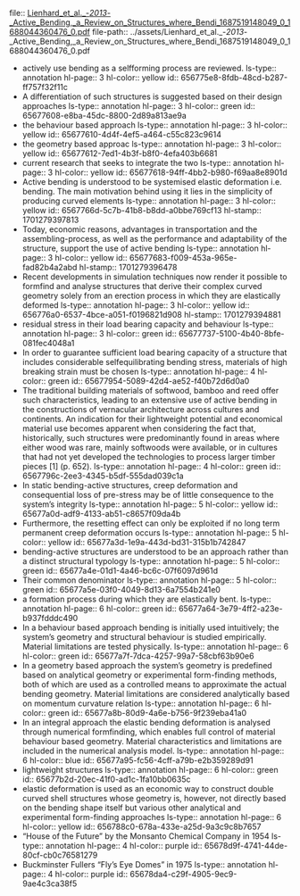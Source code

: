 file:: [Lienhard_et_al._-_2013_-_Active_Bending,_a_Review_on_Structures_where_Bendi_1687519148049_0_1688044360476_0.pdf](../assets/Lienhard_et_al._-_2013_-_Active_Bending,_a_Review_on_Structures_where_Bendi_1687519148049_0_1688044360476_0.pdf)
file-path:: ../assets/Lienhard_et_al._-_2013_-_Active_Bending,_a_Review_on_Structures_where_Bendi_1687519148049_0_1688044360476_0.pdf

- actively use bending as a selfforming process are reviewed.
  ls-type:: annotation
  hl-page:: 3
  hl-color:: yellow
  id:: 656775e8-8fdb-48cd-b287-ff757f32f11c
- A differentiation of such structures is suggested based on their design approaches
  ls-type:: annotation
  hl-page:: 3
  hl-color:: green
  id:: 65677608-e8ba-45dc-8800-2d89a813ae9a
- the behaviour based approach
  ls-type:: annotation
  hl-page:: 3
  hl-color:: yellow
  id:: 65677610-4d4f-4ef5-a464-c55c823c9614
- the geometry based approac
  ls-type:: annotation
  hl-page:: 3
  hl-color:: yellow
  id:: 65677612-7ed1-4b3f-b8f0-4efa403b6681
- current research that seeks to integrate the two
  ls-type:: annotation
  hl-page:: 3
  hl-color:: yellow
  id:: 65677618-94ff-4bb2-b980-f69aa8e8901d
- Active bending is understood to be systemised elastic deformation i.e. bending. The main motivation behind using it lies in the simplicity of producing curved elements
  ls-type:: annotation
  hl-page:: 3
  hl-color:: yellow
  id:: 6567766d-5c7b-41b8-b8dd-a0bbe769cf13
  hl-stamp:: 1701279397813
- Today, economic reasons, advantages in transportation and the assembling-process, as well as the performance and adaptability of the structure, support the use of active bending
  ls-type:: annotation
  hl-page:: 3
  hl-color:: yellow
  id:: 65677683-f009-453a-965e-fad82b4a2abd
  hl-stamp:: 1701279396478
- Recent developments in simulation techniques now render it possible to formfind and analyse structures that derive their complex curved geometry solely from an erection process in which they are elastically deformed
  ls-type:: annotation
  hl-page:: 3
  hl-color:: yellow
  id:: 656776a0-6537-4bce-a051-f0196821d908
  hl-stamp:: 1701279394881
- residual stress in their load bearing capacity and behaviour
  ls-type:: annotation
  hl-page:: 3
  hl-color:: green
  id:: 65677737-5100-4b40-8bfe-081fec4048a1
- In order to guarantee sufficient load bearing capacity of a structure that includes considerable selfequilibrating bending stress, materials of high breaking strain must be chosen
  ls-type:: annotation
  hl-page:: 4
  hl-color:: green
  id:: 65677954-5089-42d4-ae52-f40b72d6d0a0
- The traditional building materials of softwood, bamboo and reed offer such characteristics, leading to an extensive use of active bending in the constructions of vernacular architecture across cultures and continents. An indication for their lightweight potential and economical material use becomes apparent when considering the fact that, historically, such structures were predominantly found in areas where either wood was rare, mainly softwoods were available, or in cultures that had not yet developed the technologies to process larger timber pieces [1] (p. 652).
  ls-type:: annotation
  hl-page:: 4
  hl-color:: green
  id:: 6567796c-2ee3-4345-b5df-555dad039c1a
- In static bending-active structures, creep deformation and consequential loss of pre-stress may be of little consequence to the system’s integrity
  ls-type:: annotation
  hl-page:: 5
  hl-color:: yellow
  id:: 65677a0d-adf9-4133-ab51-c8657f09da4b
- Furthermore, the resetting effect can only be exploited if no long term permanent creep deformation occurs
  ls-type:: annotation
  hl-page:: 5
  hl-color:: yellow
  id:: 65677a3d-1e9a-443d-bd31-315b1b742847
- bending-active structures are understood to be an approach rather than a distinct structural typology
  ls-type:: annotation
  hl-page:: 5
  hl-color:: green
  id:: 65677a4e-01d1-4a46-bc6c-07f6097d961d
- Their common denominator 
  ls-type:: annotation
  hl-page:: 5
  hl-color:: green
  id:: 65677a5e-03f0-4049-8d13-6a7554b241e0
- a formation process during which they are elastically bent.
  ls-type:: annotation
  hl-page:: 6
  hl-color:: green
  id:: 65677a64-3e79-4ff2-a23e-b937fdddc490
- In a behaviour based approach bending is initially used intuitively; the system’s geometry and structural behaviour is studied empirically. Material limitations are tested physically.
  ls-type:: annotation
  hl-page:: 6
  hl-color:: green
  id:: 65677a7f-7dca-4257-99a7-58cbf63b90e6
- In a geometry based approach the system’s geometry is predefined based on analytical geometry or experimental form-finding methods, both of which are used as a controlled means to approximate the actual bending geometry. Material limitations are considered analytically based on momentum curvature relation
  ls-type:: annotation
  hl-page:: 6
  hl-color:: green
  id:: 65677a8b-80d9-4a6e-b756-9f239eba41a0
- In an integral approach the elastic bending deformation is analysed through numerical formfinding, which enables full control of material behaviour based geometry. Material characteristics and limitations are included in the numerical analysis model.
  ls-type:: annotation
  hl-page:: 6
  hl-color:: blue
  id:: 65677a95-fc56-4cff-a79b-e2b359289d91
- lightweight structures 
  ls-type:: annotation
  hl-page:: 6
  hl-color:: green
  id:: 65677b2d-20ec-41f0-ad1c-1fa10bb0635c
- elastic deformation is used as an economic way to construct double curved shell structures whose geometry is, however, not directly based on the bending shape itself but various other analytical and experimental form-finding approaches
  ls-type:: annotation
  hl-page:: 6
  hl-color:: yellow
  id:: 656788c0-678a-433e-a25d-9a3c9c8b7657
- “House of the Future” by the Monsanto Chemical Company in 1954
  ls-type:: annotation
  hl-page:: 4
  hl-color:: purple
  id:: 65678d9f-4741-44de-80cf-cb0c76581279
- Buckminster Fullers “Fly’s Eye Domes” in 1975
  ls-type:: annotation
  hl-page:: 4
  hl-color:: purple
  id:: 65678da4-c29f-4905-9ec9-9ae4c3ca38f5